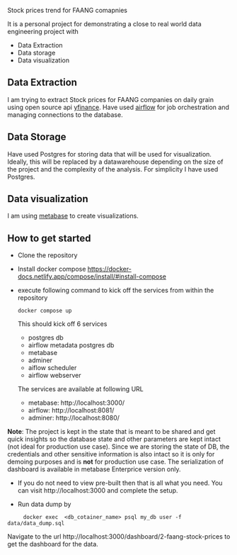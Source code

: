 Stock prices trend for FAANG comapnies

It is a personal project for demonstrating a close to real world data engineering project with
* Data Extraction
* Data storage
* Data visualization


## Data Extraction

I am trying to extract Stock prices for FAANG companies on daily grain using open source api [yfinance](https://pypi.org/project/yfinance/).  Have used [airflow](https://airflow.apache.org/) for job orchestration and managing connections to the database. 

## Data Storage

Have used Postgres for storing data that will be used for visualization. Ideally, this will be replaced by a datawarehouse depending on the size of the project and the complexity of the analysis. For simplicity I have used Postgres.

## Data visualization

I am using [metabase](https://www.metabase.com/) to create visualizations. 

## How to get started
* Clone the repository
* Install docker compose https://docker-docs.netlify.app/compose/install/#install-compose
* execute following command to kick off the services from within the repository
   ```
   docker compose up
  ```
  This should kick off 6 services
  * postgres db
  * airflow metadata postgres db
  * metabase
  * adminer
  * aiflow scheduler
  * airflow webserver
  
  The services are available at following URL
  * metabase: http://localhost:3000/
  * airflow: http://localhost:8081/
  * adminer: http://localhost:8080/

**Note**: 
The project is kept in the state that is meant to be shared and get quick insights so the database state and other 
parameters are kept intact (not ideal for production use case). 
Since we are storing the state of DB, the credentials and other sensitive information is also intact so it is only 
for demoing purposes and is **not** for production use case. 
The serialization of dashboard is available in metabase Enterprice version only.

* If you do not need to view pre-built then that is all what you need.
You can visit http://localhost:3000 and complete the setup.


* Run data dump by
```
     docker exec  <db_cotainer_name> psql my_db user -f data/data_dump.sql
```
Navigate to the url http://localhost:3000/dashboard/2-faang-stock-prices to get the dashboard for the data. 
